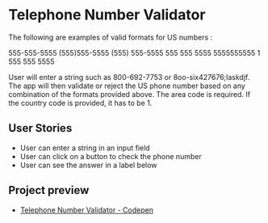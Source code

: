 # Telephone Number Validator

The following are examples of valid formats for US numbers :

555-555-5555
(555)555-5555
(555) 555-5555
555 555 5555
5555555555
1 555 555 5555

User will enter a string such as 800-692-7753 or 8oo-six427676;laskdjf. The app will then validate or reject the US phone number based on any combination of the formats provided above. The area code is required. If the country code is provided, it has to be 1. 

## User Stories

- User can enter a string in an input field
- User can click on a button to check the phone number
- User can see the answer in a label below

## Project preview

-   [Telephone Number Validator - Codepen](https://codepen.io/stormi186/full/WVwZyr)
